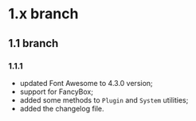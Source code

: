 # 1.x branch
## 1.1 branch
### 1.1.1
* updated Font Awesome to 4.3.0 version;
* support for FancyBox;
* added some methods to `Plugin` and `System` utilities;
* added the changelog file.